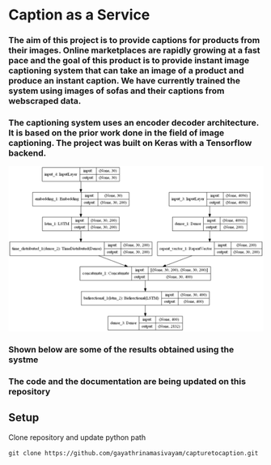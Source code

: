 # Caption as a Service

### The aim of this project is to provide captions for products from their images. Online marketplaces are rapidly growing at a fast pace and the goal of this product is to provide instant image captioning system that can take an image of a product and produce an instant caption. We have currently trained the system using images of sofas and their captions from webscraped data.


### The captioning system uses an encoder decoder architecture. It is based on the prior work done in the field of image captioning. The project was built on Keras with a Tensorflow backend. 

![Model](/model.png)

### Shown below are some of the results obtained using the systme
### The code and the documentation are being updated on this repository

## Setup
Clone repository and update python path
```
git clone https://github.com/gayathrinamasivayam/capturetocaption.git

```
